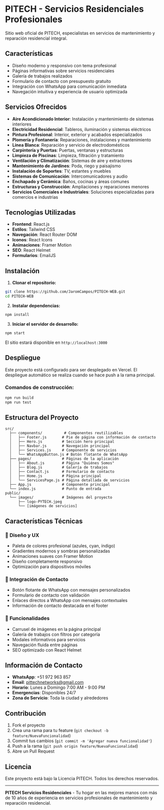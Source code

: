 # PITECH - Servicios Residenciales Profesionales

Sitio web oficial de PITECH, especialistas en servicios de mantenimiento y reparación residencial integral.

## Características

- Diseño moderno y responsivo con tema profesional
- Páginas informativas sobre servicios residenciales
- Galería de trabajos realizados
- Formulario de contacto con presupuesto gratuito
- Integración con WhatsApp para comunicación inmediata
- Navegación intuitiva y experiencia de usuario optimizada

## Servicios Ofrecidos

- **Aire Acondicionado Interior**: Instalación y mantenimiento de sistemas interiores
- **Electricidad Residencial**: Tableros, iluminación y sistemas eléctricos
- **Pintura Profesional**: Interior, exterior y acabados especializados
- **Plomería y Fontanería**: Reparaciones, instalaciones y mantenimiento
- **Línea Blanca**: Reparación y servicio de electrodomésticos
- **Carpintería y Puertas**: Puertas, ventanas y estructuras
- **Limpieza de Piscinas**: Limpieza, filtración y tratamiento
- **Ventilación y Climatización**: Sistemas de aire y extractores
- **Mantenimiento de Jardines**: Poda, riego y paisajismo
- **Instalación de Soportes**: TV, estantes y muebles
- **Sistemas de Comunicación**: Intercomunicadores y audio
- **Enchapado y Cerámica**: Baños, cocinas y áreas comunes
- **Estructuras y Construcción**: Ampliaciones y reparaciones menores
- **Servicios Comerciales e Industriales**: Soluciones especializadas para comercios e industrias

## Tecnologías Utilizadas

- **Frontend**: React.js
- **Estilos**: Tailwind CSS
- **Navegación**: React Router DOM
- **Iconos**: React Icons
- **Animaciones**: Framer Motion
- **SEO**: React Helmet
- **Formularios**: EmailJS

## Instalación

1. **Clonar el repositorio:**
```bash
git clone https://github.com/JaromCampos/PITECH-WEB.git
cd PITECH-WEB
```

2. **Instalar dependencias:**
```bash
npm install
```

3. **Iniciar el servidor de desarrollo:**
```bash
npm start
```

El sitio estará disponible en `http://localhost:3000`

## Despliegue

Este proyecto está configurado para ser desplegado en Vercel. El despliegue automático se realiza cuando se hace push a la rama principal.

### Comandos de construcción:
```bash
npm run build
npm run test
```

## Estructura del Proyecto

```
src/
  ├── components/          # Componentes reutilizables
  │   ├── Footer.js       # Pie de página con información de contacto
  │   ├── Hero.js         # Sección hero principal
  │   ├── Navbar.js       # Navegación principal
  │   ├── Services.js     # Componente de servicios
  │   └── WhatsAppButton.js # Botón flotante de WhatsApp
  ├── pages/              # Páginas de la aplicación
  │   ├── About.js        # Página "Quiénes Somos"
  │   ├── Blog.js         # Galería de trabajos
  │   ├── Contact.js      # Formulario de contacto
  │   ├── Home.js         # Página principal
  │   └── ServicesPage.js # Página detallada de servicios
  ├── App.js              # Componente principal
  └── index.js            # Punto de entrada
public/
  └── images/             # Imágenes del proyecto
      ├── logo-PYTECH.jpeg
      └── [imágenes de servicios]
```

## Características Técnicas

### 🎨 **Diseño y UX**
- Paleta de colores profesional (azules, cyan, índigo)
- Gradientes modernos y sombras personalizadas
- Animaciones suaves con Framer Motion
- Diseño completamente responsivo
- Optimización para dispositivos móviles

### 💬 **Integración de Contacto**
- Botón flotante de WhatsApp con mensajes personalizados
- Formulario de contacto con validación
- Enlaces directos a WhatsApp con mensajes contextuales
- Información de contacto destacada en el footer

### 📱 **Funcionalidades**
- Carrusel de imágenes en la página principal
- Galería de trabajos con filtros por categoría
- Modales informativos para servicios
- Navegación fluida entre páginas
- SEO optimizado con React Helmet

## Información de Contacto

- **WhatsApp**: +51 972 963 857
- **Email**: pittechnetworks@gmail.com
- **Horario**: Lunes a Domingo 7:00 AM - 9:00 PM
- **Emergencias**: Disponibles 24/7
- **Zona de Servicio**: Toda la ciudad y alrededores

## Contribución

1. Fork el proyecto
2. Crea una rama para tu feature (`git checkout -b feature/NuevaFuncionalidad`)
3. Commit tus cambios (`git commit -m 'Agregar nueva funcionalidad'`)
4. Push a la rama (`git push origin feature/NuevaFuncionalidad`)
5. Abre un Pull Request

## Licencia

Este proyecto está bajo la Licencia PITECH. Todos los derechos reservados.

---

**PITECH Servicios Residenciales** - Tu hogar en las mejores manos con más de 10 años de experiencia en servicios profesionales de mantenimiento y reparación residencial. 